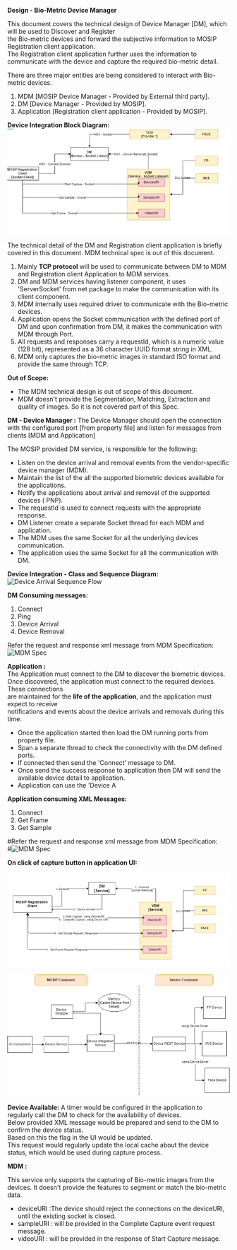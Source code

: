 **Design - Bio-Metric Device Manager**

This document covers the technical design of Device Manager [DM], which will be used to Discover and Register  
the Bio-metric devices and forward the subjective information to MOSIP Registration client application.  
The Registration client application further uses the information to communicate with the device and capture the required bio-metric detail.    

There are three major entities are being considered to interact with Bio-metric devices.   
   1. MDM [MOSIP Device Manager - Provided by External third party].  
   2. DM  [Device Manager - Provided by MOSIP].  
   3. Application [Registration client application - Provided by MOSIP].    

**Device Integration Block Diagram:**  
![Capture Sequence](_images/bio-device-flow-block.png)  

The technical detail of the DM and Registration client application is briefly covered in this document. MDM technical spec is out of this document.  

1. Mainly **TCP protocol** will be used to communicate between DM to MDM and Registration client Application to MDM services.  
2. DM and MDM services having listener component, it uses 'ServerSocket' from net package to make the communication with its client component.    
3. MDM internally uses required driver to communicate with the Bio-metric devices.    
4. Application opens the Socket communication with the defined port of DM and upon confirmation from DM, it makes the communication with MDM through Port.    
5. All requests and responses carry a requestId, which is a numeric value (128 bit), represented as a 36 character UUID format string in XML.  
6. MDM only captures the bio-metric images in standard ISO format and provide the same through TCP.  

**Out of Scope:** 
   - The MDM technical design is out of scope of this document.  
   - MDM doesn't provide the Segmentation, Matching, Extraction and quality of images. So it is not covered part of this Spec.  

**DM - Device Manager :** 
The Device Manager should open the connection with the configured port [from property file] and listen for messages from clients [MDM and Application]  

The MOSIP provided DM service, is responsible for the following:  
   - Listen on the device arrival and removal events from the vendor-specific device 
     manager (MDM).  
   - Maintain the list of the all the supported biometric devices available for the
     applications.  
   - Notify the applications about arrival and removal of the supported devices (
     PNP).  
   - The requestId is used to connect requests with the appropriate response.   
   - DM Listener create a separate Socket thread for each MDM and application.  
   - The MDM uses the same Socket for all the underlying devices communication. 
   - The application uses the same Socket for all the communication with DM. 


**Device Integration - Class and Sequence Diagram:**  
![Device Arrival Sequence Flow](_images/registration_Bio_Device_Integration)  

  
**DM Consuming messages:** 
   1. Connect  
   2. Ping  
   3. Device Arrival  
   4. Device Removal  

Refer the request and response xml message from MDM Specification:  
![MDM Spec](https://github.com/mosip/mosip/wiki/MOSIP-MDM-Specifications)  


**Application :**  
 The Application must connect to the DM to discover the biometric devices.  
Once discovered, the application must connect to the required devices. These connections   
are maintained for the **life of the application**, and the application must expect to receive   
notifications and events about the device arrivals and removals during this time.  

   - Once the application started then load the DM running ports from property file.  
   - Span a separate thread to check the connectivity with the DM defined ports.  
   - If connected then send the 'Connect' message to DM.   
   - Once send the success response to application then DM will send the available device detail to application.  
   - Application can use the 'Device A 

  
**Application consuming XML Messages:** 
   1. Connect  
   2. Get Frame  
   3. Get Sample    

#Refer the request and response xml message from MDM Specification:  
#![MDM Spec](https://github.com/mosip/mosip/wiki/MOSIP-MDM-Specifications)  

**On click of capture button in application UI:**  

![BIO Capture Block](_images/bio-device-capture-seq-block.png)  

![BIO Capture Sequence](_images/registration_Bio_Device_Integration_block_diagram.png)


**Device Available:**
	A timer would be configured in the application to regularly call the DM to check for the availability of devices.  
	Below provided XML message would be prepared and send to the DM to confirm the device status.  
	Based on this the flag in the UI would be updated.  
	This request would regularly update the local cache about the device status, which would be used during capture process.  
	
<DeviceManagerEventRequest requestId="">  
	<Available deviceModality="" />  
</DeviceManagerEventRequest>  

<DeviceManagerEventResponse requestId="">  
	<Available value="" failureReason="0"/> 
</DeviceManagerEventResponse> 

**MDM :**  

  This service only supports the capturing of Bio-metric images from the devices. It doesn't provide the features to segment or match the bio-metric data.  
  	
   - deviceURI :The device should reject the connections on the deviceURI, until the existing socket is closed.  
   - sampleURI : will be provided in the Complete Capture event request message.  
   - videoURI : will be provided in the response of Start Capture message.    
 
  
  